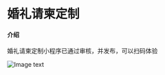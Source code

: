 # 婚礼请柬定制

#### 介绍
婚礼请柬定制小程序已通过审核，并发布，可以扫码体验

![Image text]( https://gitee.com/jgl1210/imgfiles/blob/master/gh_3e9bb0bede36_430.jpg)
